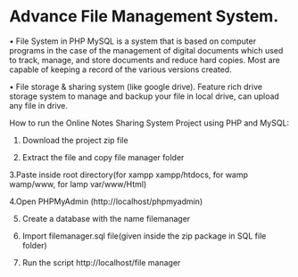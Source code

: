 # Advance File Management System.

• File System in PHP MySQL is a system that is based on computer programs in the case of the management of digital documents which used to track, manage, and store documents and reduce hard copies. Most are capable of keeping a record of the various versions created.

• File storage & sharing system (like google drive). Feature rich drive storage system to manage and 
backup your file in local drive, can upload any file in drive.


How to run the Online Notes Sharing System Project using PHP and MySQL:

1. Download the project zip file

2. Extract the file and copy file manager folder

3.Paste inside root directory(for xampp xampp/htdocs, for wamp wamp/www, for lamp var/www/Html)

4.Open PHPMyAdmin (http://localhost/phpmyadmin)

5. Create a database with the name filemanager

6. Import filemanager.sql file(given inside the zip package in SQL file folder)

7. Run the script http://localhost/file manager